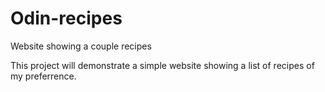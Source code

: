 # Odin-recipes
Website showing a couple recipes

This project will demonstrate a simple website showing a list of recipes of my preferrence.
